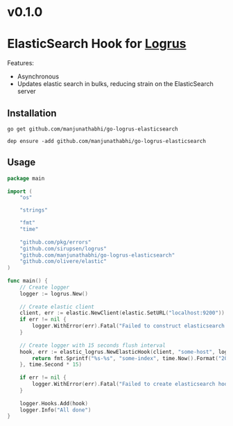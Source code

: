 # v0.1.0

# ElasticSearch Hook for [Logrus](https://github.com/Sirupsen/logrus)
Features:
- Asynchronous
- Updates elastic search in bulks, reducing strain on the ElasticSearch server

## Installation
`go get github.com/manjunathabhi/go-logrus-elasticsearch`

`dep ensure -add github.com/manjunathabhi/go-logrus-elasticsearch`

## Usage
```go
package main
    
import (
    "os"

    "strings"

    "fmt"
    "time"
    
    "github.com/pkg/errors"
    "github.com/sirupsen/logrus"
    "github.com/manjunathabhi/go-logrus-elasticsearch"
    "github.com/olivere/elastic"
)
    
func main() {
    // Create logger
    logger := logrus.New()
    
    // Create elastic client
    client, err := elastic.NewClient(elastic.SetURL("localhost:9200"))
    if err != nil {
        logger.WithError(err).Fatal("Failed to construct elasticsearch client")
    }
    
    // Create logger with 15 seconds flush interval
    hook, err := elastic_logrus.NewElasticHook(client, "some-host", logrus.DebugLevel, func() string {
        return fmt.Sprintf("%s-%s", "some-index", time.Now().Format("2006-01-02"))
    }, time.Second * 15)
    
    if err != nil {
        logger.WithError(err).Fatal("Failed to create elasticsearch hook for logger")
    }
    
    logger.Hooks.Add(hook)
    logger.Info("All done")
}
```

